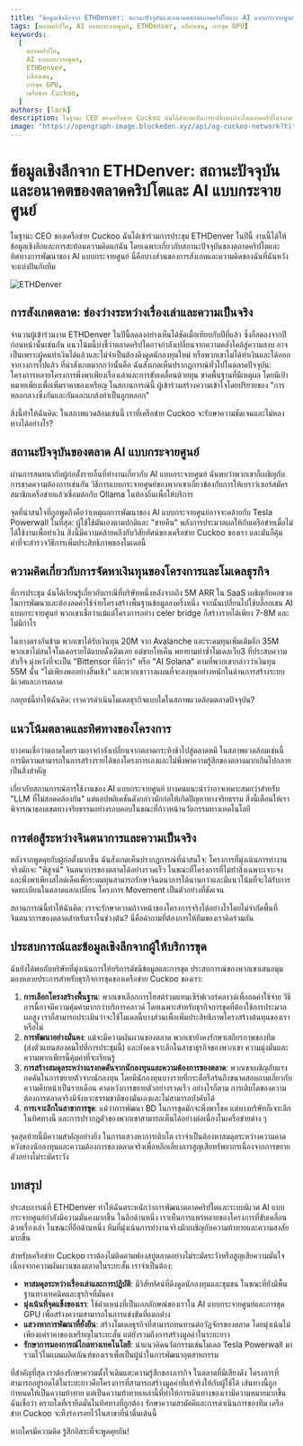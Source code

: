 ```yaml
---
title: "ข้อมูลเชิงลึกจาก ETHDenver: สถานะปัจจุบันและอนาคตของตลาดคริปโตและ AI แบบกระจายศูนย์"
tags: [ตลาดคริปโต, AI แบบกระจายศูนย์, ETHDenver, บล็อกเชน, การขุด GPU]
keywords:
  [
    ตลาดคริปโต,
    AI แบบกระจายศูนย์,
    ETHDenver,
    บล็อกเชน,
    การขุด GPU,
    เครือข่าย Cuckoo,
  ]
authors: [lark]
description: ในฐานะ CEO ของเครือข่าย Cuckoo ฉันได้สังเกตเห็นการเปลี่ยนแปลงในตลาดคริปโตจากความคลั่งไคล้สู่ความสงบที่ ETHDenver รวมถึงสถานะปัจจุบันและทิศทางในอนาคตของ AI แบบกระจายศูนย์ บทความนี้สำรวจช่องว่างระหว่างเรื่องเล่าทางการตลาดและความเป็นจริง กลยุทธ์การจัดหาเงินทุนของโครงการ และวิธีการรักษาขอบเขตทางจริยธรรมในนวัตกรรมทางเทคโนโลยี
image: "https://opengraph-image.blockeden.xyz/api/og-cuckoo-network?title=ข้อมูลเชิงลึกจาก%20ETHDenver%3A%20สถานะปัจจุบันและอนาคตของตลาดคริปโตและ%20AI%20แบบกระจายศูนย์"
---
```


# ข้อมูลเชิงลึกจาก ETHDenver: สถานะปัจจุบันและอนาคตของตลาดคริปโตและ AI แบบกระจายศูนย์

ในฐานะ CEO ของเครือข่าย Cuckoo ฉันได้เข้าร่วมการประชุม ETHDenver ในปีนี้ งานนี้ได้ให้ข้อมูลเชิงลึกและการสะท้อนความคิดแก่ฉัน โดยเฉพาะเกี่ยวกับสถานะปัจจุบันของตลาดคริปโตและทิศทางการพัฒนาของ AI แบบกระจายศูนย์ นี่คือบางส่วนของการสังเกตและความคิดของฉันที่ฉันหวังจะแบ่งปันกับทีม

![ETHDenver](https://opengraph-image.blockeden.xyz/api/og-cuckoo-network?title=ข้อมูลเชิงลึกจาก%20ETHDenver%3A%20สถานะปัจจุบันและอนาคตของตลาดคริปโตและ%20AI%20แบบกระจายศูนย์)

## การสังเกตตลาด: ช่องว่างระหว่างเรื่องเล่าและความเป็นจริง

จำนวนผู้เข้าร่วมงาน ETHDenver ในปีนี้ลดลงอย่างเห็นได้ชัดเมื่อเทียบกับปีที่แล้ว ซึ่งก็ลดลงจากปีก่อนหน้านั้นเช่นกัน แนวโน้มนี้บ่งชี้ว่าตลาดคริปโตอาจกำลังเปลี่ยนจากความคลั่งไคล้สู่ความสงบ อาจเป็นเพราะผู้คนทำเงินได้แล้วและไม่จำเป็นต้องดึงดูดนักลงทุนใหม่ หรือพวกเขาไม่ได้ทำเงินและได้ออกจากวงการไปแล้ว ที่น่าสังเกตมากกว่านั้นคือ ฉันสังเกตเห็นปรากฏการณ์ทั่วไปในตลาดปัจจุบัน: โครงการหลายโครงการพึ่งพาเพียงเรื่องเล่าและการขับเคลื่อนด้วยทุน ขาดพื้นฐานที่มีเหตุผล โดยมีเป้าหมายเพียงเพื่อเพิ่มราคาของเหรียญ ในสถานการณ์นี้ ผู้เข้าร่วมสร้างความเข้าใจโดยปริยายของ "การหลอกลวงซึ่งกันและกันและแกล้งทำเป็นถูกหลอก"

สิ่งนี้ทำให้ฉันคิด: ในสภาพแวดล้อมเช่นนี้ เราที่เครือข่าย Cuckoo จะรักษาความชัดเจนและไม่หลงทางได้อย่างไร?

## สถานะปัจจุบันของตลาด AI แบบกระจายศูนย์

ผ่านการสนทนากับผู้ก่อตั้งรายอื่นที่ทำงานเกี่ยวกับ AI แบบกระจายศูนย์ ฉันพบว่าพวกเขาก็เผชิญกับการขาดความต้องการเช่นกัน วิธีการแบบกระจายศูนย์ของพวกเขาเกี่ยวข้องกับการให้เบราว์เซอร์สมัครสมาชิกเครือข่ายแล้วเชื่อมต่อกับ Ollama ในท้องถิ่นเพื่อให้บริการ

จุดที่น่าสนใจที่ถูกพูดถึงคือว่าเหตุผลการพัฒนาของ AI แบบกระจายศูนย์อาจจะคล้ายกับ Tesla Powerwall ในที่สุด: ผู้ใช้ใช้มันเองตามปกติและ "ขายคืน" พลังการประมวลผลให้กับเครือข่ายเมื่อไม่ได้ใช้งานเพื่อทำเงิน สิ่งนี้มีความคล้ายคลึงกับวิสัยทัศน์ของเครือข่าย Cuckoo ของเรา และมันก็คุ้มค่าที่จะสำรวจวิธีการเพิ่มประสิทธิภาพของโมเดลนี้

## ความคิดเกี่ยวกับการจัดหาเงินทุนของโครงการและโมเดลธุรกิจ

ที่การประชุม ฉันได้เรียนรู้เกี่ยวกับกรณีที่บริษัทหนึ่งหลังจากถึง 5M ARR ใน SaaS เผชิญกับคอขวดในการพัฒนาและต้องลดค่าใช้จ่ายโครงสร้างพื้นฐานข้อมูลลงครึ่งหนึ่ง จากนั้นเปลี่ยนไปใช้บล็อกเชน AI แบบกระจายศูนย์ พวกเขาเชื่อว่าแม้แต่โครงการอย่าง celer bridge ก็สร้างรายได้เพียง 7-8M และไม่มีกำไร

ในทางตรงกันข้าม พวกเขาได้รับเงินทุน 20M จาก Avalanche และระดมทุนเพิ่มเติมอีก 35M พวกเขาไม่สนใจโมเดลรายได้แบบดั้งเดิมเลย แต่ขายโทเค็น พยายามทำซ้ำโมเดลเว็บ3 ที่ประสบความสำเร็จ มุ่งหวังที่จะเป็น "Bittensor ที่ดีกว่า" หรือ "AI Solana" ตามที่พวกเขากล่าวว่าเงินทุน 55M นั้น "ไม่เพียงพออย่างสิ้นเชิง" และพวกเขาวางแผนที่จะลงทุนอย่างหนักในด้านการสร้างระบบนิเวศและการตลาด

กลยุทธ์นี้ทำให้ฉันคิด: เราควรดำเนินโมเดลธุรกิจแบบใดในสภาพแวดล้อมตลาดปัจจุบัน?

## แนวโน้มตลาดและทิศทางของโครงการ

บางคนเชื่อว่าตลาดโดยรวมอาจกำลังเปลี่ยนจากตลาดกระทิงช้าไปสู่ตลาดหมี ในสภาพแวดล้อมเช่นนี้ การมีความสามารถในการสร้างรายได้ของโครงการเองและไม่พึ่งพาความรู้สึกของตลาดมากเกินไปกลายเป็นสิ่งสำคัญ

เกี่ยวกับสถานการณ์การใช้งานของ AI แบบกระจายศูนย์ บางคนแนะนำว่าอาจเหมาะสมกว่าสำหรับ "LLM ที่ไม่สอดคล้องกัน" แต่แอปพลิเคชันดังกล่าวมักก่อให้เกิดปัญหาทางจริยธรรม สิ่งนี้เตือนให้เราพิจารณาขอบเขตทางจริยธรรมอย่างรอบคอบในขณะที่ก้าวหน้านวัตกรรมทางเทคโนโลยี

## การต่อสู้ระหว่างจินตนาการและความเป็นจริง

หลังจากพูดคุยกับผู้ก่อตั้งมากขึ้น ฉันสังเกตเห็นปรากฏการณ์ที่น่าสนใจ: โครงการที่มุ่งเน้นการทำงานจริงมักจะ "พิสูจน์" จินตนาการของตลาดได้อย่างรวดเร็ว ในขณะที่โครงการที่ไม่ทำสิ่งเฉพาะเจาะจงและพึ่งพาเพียงสไลด์เด็คเพื่อระดมทุนสามารถรักษาจินตนาการได้นานกว่าและมีแนวโน้มที่จะได้รับการจดทะเบียนในตลาดแลกเปลี่ยน โครงการ Movement เป็นตัวอย่างที่ชัดเจน

สถานการณ์นี้ทำให้ฉันคิด: เราจะรักษาความก้าวหน้าของโครงการจริงได้อย่างไรโดยไม่จำกัดพื้นที่จินตนาการของตลาดสำหรับเราในช่วงต้น? นี่คือคำถามที่ต้องการให้ทีมของเราคิดร่วมกัน

## ประสบการณ์และข้อมูลเชิงลึกจากผู้ให้บริการขุด

ฉันยังได้พบกับบริษัทที่มุ่งเน้นการให้บริการดัชนีข้อมูลและการขุด ประสบการณ์ของพวกเขาเสนอมุมมองหลายประการสำหรับธุรกิจการขุดของเครือข่าย Cuckoo ของเรา:

1. **การเลือกโครงสร้างพื้นฐาน**: พวกเขาเลือกการโฮสต์ร่วมแทนเซิร์ฟเวอร์คลาวด์เพื่อลดค่าใช้จ่าย วิธีการนี้อาจมีความคุ้มค่ามากกว่าบริการคลาวด์ โดยเฉพาะสำหรับธุรกิจการขุดที่ต้องใช้การประมวลผลสูง เราก็สามารถประเมินว่าจะใช้โมเดลนี้บางส่วนเพื่อเพิ่มประสิทธิภาพโครงสร้างต้นทุนของเราหรือไม่
2. **การพัฒนาอย่างมั่นคง**: แม้จะมีความผันผวนของตลาด พวกเขายังคงรักษาเสถียรภาพของทีม (ส่งตัวแทนสองคนไปที่การประชุมนี้) และยังคงเจาะลึกในสาขาธุรกิจของพวกเขา ความมุ่งมั่นและความพากเพียรนี้คุ้มค่าที่จะเรียนรู้
3. **การสร้างสมดุลระหว่างแรงกดดันจากนักลงทุนและความต้องการของตลาด**: พวกเขาเผชิญกับแรงกดดันในการขยายตัวจากนักลงทุน โดยมีนักลงทุนบางรายที่กระตือรือร้นถึงขนาดสอบถามเกี่ยวกับความคืบหน้าเป็นรายเดือน คาดหวังการขยายตัวอย่างรวดเร็ว อย่างไรก็ตาม การเติบโตของความต้องการตลาดจริงมีจังหวะธรรมชาติของมันเองและไม่สามารถบังคับได้
4. **การเจาะลึกในสาขาการขุด**: แม้ว่าการพัฒนา BD ในการขุดมักจะพึ่งพาโชค แต่บางบริษัทก็เจาะลึกในทิศทางนี้ และการปรากฏตัวของพวกเขาสามารถเห็นได้อย่างต่อเนื่องในเครือข่ายต่าง ๆ

จุดสุดท้ายนี้มีความสำคัญอย่างยิ่ง ในการแสวงหาการเติบโต เราจำเป็นต้องหาสมดุลระหว่างความคาดหวังของนักลงทุนและความต้องการของตลาดจริงเพื่อหลีกเลี่ยงการสูญเสียทรัพยากรเนื่องจากการขยายตัวอย่างไม่ระมัดระวัง

## บทสรุป

ประสบการณ์ที่ ETHDenver ทำให้ฉันตระหนักว่าการพัฒนาตลาดคริปโตและระบบนิเวศ AI แบบกระจายศูนย์กำลังมีความมั่นคงมากขึ้น ในอีกด้านหนึ่ง เราเห็นการแพร่หลายของโครงการที่ขับเคลื่อนด้วยเรื่องเล่า ในขณะที่อีกด้านหนึ่ง ทีมที่มุ่งเน้นการทำงานจริงมักเผชิญกับความท้าทายและความสงสัยมากขึ้น

สำหรับเครือข่าย Cuckoo เราต้องไม่ติดตามฟองสบู่ตลาดอย่างไม่ระมัดระวังหรือสูญเสียความมั่นใจเนื่องจากความผันผวนของตลาดในระยะสั้น เราจำเป็นต้อง:

- **หาสมดุลระหว่างเรื่องเล่าและการปฏิบัติ**: มีวิสัยทัศน์ที่ดึงดูดนักลงทุนและชุมชน ในขณะที่ยังมีพื้นฐานทางเทคนิคและธุรกิจที่มั่นคง
- **มุ่งเน้นที่จุดแข็งของเรา**: ใช้ตำแหน่งที่เป็นเอกลักษณ์ของเราใน AI แบบกระจายศูนย์และการขุด GPU เพื่อสร้างความสามารถในการแข่งขันที่แตกต่าง
- **แสวงหาการพัฒนาที่ยั่งยืน**: สร้างโมเดลธุรกิจที่สามารถทนทานต่อวัฏจักรของตลาด โดยมุ่งเน้นไม่เพียงแค่ราคาของเหรียญในระยะสั้น แต่ยังรวมถึงการสร้างมูลค่าในระยะยาว
- **รักษาการมองการณ์ไกลทางเทคโนโลยี**: นำแนวคิดนวัตกรรมเช่นโมเดล Tesla Powerwall มารวมไว้ในแผนผลิตภัณฑ์ของเราเพื่อเป็นผู้นำในการพัฒนาอุตสาหกรรม

ที่สำคัญที่สุด เราต้องรักษาความตั้งใจเดิมและความรู้สึกของภารกิจ ในตลาดที่มีเสียงดัง โครงการที่สามารถอยู่รอดได้ในระยะยาวคือโครงการที่สามารถสร้างมูลค่าที่แท้จริงให้กับผู้ใช้ได้ เส้นทางนี้ถูกกำหนดให้เป็นความท้าทาย แต่เป็นความท้าทายเหล่านี้ที่ทำให้การเดินทางของเรามีความหมายมากขึ้น ฉันเชื่อว่า ตราบใดที่เรายึดมั่นในทิศทางที่ถูกต้อง รักษาความสามัคคีและการดำเนินการของทีม เครือข่าย Cuckoo จะทิ้งร่องรอยไว้ในสาขาที่น่าตื่นเต้นนี้

หากใครมีความคิด รู้สึกอิสระที่จะพูดคุยกัน!